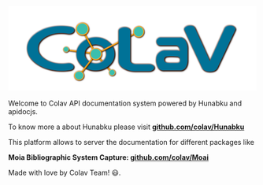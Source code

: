 <center><img src="https://raw.githubusercontent.com/colav/colav.github.io/master/img/Logo.png"/></center>

Welcome to Colav API documentation system powered by Hunabku and apidocjs.

To know more a about Hunabku please visit **[github.com/colav/Hunabku](https://github.com/colav/Hunabku)**

This platform allows to server the documentation for different packages like

**Moia Bibliographic System Capture: [github.com/colav/Moai](https://github.com/colav/Moai)**

Made with love by Colav Team! 😃.


